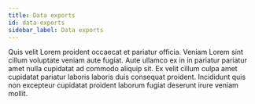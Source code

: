 ```yaml
---
title: Data exports
id: data-exports
sidebar_label: Data exports
---
```


<!-- @part src="parts/data-exports/h1-data-exports-description.md" -->

Quis velit Lorem proident occaecat et pariatur officia. Veniam Lorem sint cillum voluptate veniam aute fugiat. Aute ullamco ex in in pariatur pariatur amet nulla cupidatat ad commodo aliquip sit. Ex velit cillum culpa amet cupidatat pariatur laboris laboris duis consequat proident. Incididunt quis non excepteur cupidatat proident laborum fugiat deserunt irure veniam mollit.
<!-- @/part -->

<!-- @part src="parts/data-exports/h1-data-exports-body.md" -->
<!-- Your content goes here, replacing this comment -->
<!-- @/part -->

